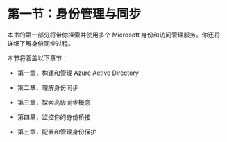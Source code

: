 # 第一节：身份管理与同步

本书的第一部分将带你探索并使用多个 Microsoft 身份和访问管理服务。你还将详细了解身份同步过程。

本节将涵盖以下章节：

+   第一章，构建和管理 Azure Active Directory

+   第二章，理解身份同步

+   第三章，探索高级同步概念

+   第四章，监控你的身份桥接

+   第五章，配置和管理身份保护
